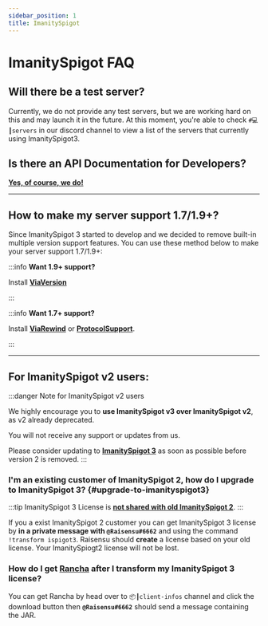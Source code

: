 ```yaml
---
sidebar_position: 1
title: ImanitySpigot
---
```


# ImanitySpigot FAQ

## Will there be a test server?

Currently, we do not provide any test servers, but we are working hard on this and may launch it in the future.
At this moment, you're able to check `#💻┃servers` in our discord channel to view a list of the servers that currently
using ImanitySpigot3.

## Is there an API Documentation for Developers?

[**Yes, of course, we do!**](/imanityspigot/api/api-overview "Developer API")

---

## How to make my server support 1.7/1.9+?

Since ImanitySpigot 3 started to develop and we decided to remove built-in multiple version support features. You
can use these method below to make your server support 1.7/1.9+:

:::info **Want 1.9+ support?**

Install **[ViaVersion](https://www.spigotmc.org/resources/viaversion.19254/ "ViaVersion - allowing 1.9.x players and above to connect")**

:::

:::info **Want 1.7+ support?**

Install **[ViaRewind](https://www.spigotmc.org/resources/viarewind.52109/ "ViaRewind - allowing 1.7.x and 1.8.x players to connect")**
or **[ProtocolSupport](https://protocol.support/old/)**.

:::

---

## For ImanitySpigot v2 users:

:::danger Note for ImanitySpigot v2 users

We highly encourage you to **use ImanitySpigot v3 over ImanitySpigot v2**, as v2 already deprecated.

You will not receive any support or updates from us.

Please consider updating to [**ImanitySpigot 3**](#upgrade-to-imanityspigot3) as soon as possible before version
2 is removed.
:::

### I'm an existing customer of ImanitySpigot 2, how do I upgrade to ImanitySpigot 3? {#upgrade-to-imanityspigot3}

:::tip
ImanitySpigot 3 License is <u>**not shared with old ImanitySpigot 2**</u>.
:::

If you a exist ImanitySpigot 2 customer you can get ImanitySpigot 3 license by **in a private message
with `@Raisensu#6662`**
and using the command `!transform ispigot3`. Raisensu should **create** a license based on your old license. Your
ImanitySpiogt2
license will not be lost.

### How do I get [Rancha](rancha#what-is-rancha) after I transform my ImanitySpigot 3 license?

You can get Rancha by head over to `📦┃client-infos` channel and click the download button then **`@Raisensu#6662`**
should send a message containing the JAR.

